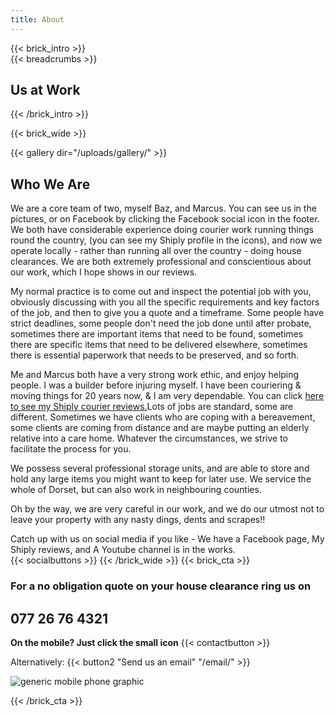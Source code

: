 ```yaml
---
title: About
---
```


{{< brick_intro >}}  
{{< breadcrumbs >}}

## Us at Work
{{< /brick_intro >}} 

{{< brick_wide >}} 

{{< gallery dir="/uploads/gallery/" >}} 


## Who We Are  

We are a core team of two, myself Baz, and Marcus. You can see us in the pictures, or on Facebook by clicking the Facebook social icon in the footer.
We both have considerable experience doing courier work running things round the country, (you can see my Shiply profile in the icons), and now 
we operate locally - rather than running all over the country - doing house clearances. We are both extremely professional and conscientious about
our work, which I hope shows in our reviews.  

My normal practice is to come out and inspect the potential job with you, obviously discussing with you all the specific requirements and key factors of the job,
and then to give you a quote and a timeframe. Some people have strict deadlines, some people don't need the job done until after probate, sometimes there
are important items that need to be found, sometimes there are specific items that need to be delivered elsewhere, sometimes there is essential paperwork that needs 
to be preserved, and so forth.

Me and Marcus both have a very strong work ethic, and enjoy helping people. I was a builder before injuring myself. I have been couriering & moving things for 20 years now, 
& I am very dependable. You can click [here to see my Shiply courier reviews.](https://www.shiply.com/transport-provider/bazthevan)Lots of jobs are standard, some are different. Sometimes we have clients who are coping with a 
bereavement, some clients are coming from distance and are maybe putting an elderly relative into a care home. Whatever the circumstances, we strive to facilitate 
the process for you. 

We possess several professional storage units, and are able to store and hold any large items you might want to keep for later use. We service the whole of Dorset, 
but can also work in neighbouring counties.

Oh by the way, we are very careful in our work, and we do our utmost not to leave your property with any nasty dings, dents and scrapes!!

Catch up with us on social media if you like - We have a Facebook page, My Shiply reviews, and A Youtube channel is in the works.  
{{< socialbuttons >}}
{{< /brick_wide >}} 
{{< brick_cta >}}

  ### For a no obligation quote on your house clearance ring us on  
  ## 077 26 76 4321  
**On the mobile? Just click the small icon**
{{< contactbutton >}}

Alternatively:
{{< button2 "Send us an email" "/email/" >}}

![generic mobile phone graphic](/uploads/illustrations/cuate/phone2.svg)

{{< /brick_cta >}}
